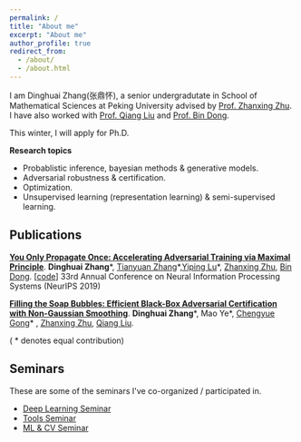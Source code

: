 ```yaml
---
permalink: /
title: "About me"
excerpt: "About me"
author_profile: true
redirect_from: 
  - /about/
  - /about.html
---
```


I am Dinghuai Zhang(张鼎怀), a senior undergradutate in School of Mathematical Sciences at Peking University advised by [Prof. Zhanxing Zhu](https://sites.google.com/view/zhanxingzhu/). I have also worked with [Prof. Qiang Liu](https://www.cs.utexas.edu/~lqiang/index.html) and [Prof. Bin Dong](http://bicmr.pku.edu.cn/~dongbin).

This winter, I will apply for Ph.D.

**Research topics**
* Probablistic inference, bayesian methods & generative models.
* Adversarial robustness & certification.
* Optimization.
* Unsupervised learning (representation learning) & semi-supervised learning.

<!--
# News
----
**[September, 2019]** [YOPO](https://arxiv.org/abs/1905.00877) was accepted by **NeurIPS19**. 

**[July, 2019]**  One paper accepted by **ICCV19**. 

**[April, 2019]** One paper accepted by **ICML19**. 

**[April. 2019]** We published a new general detection dataset [Objects365](http://www.objects365.org/overview.html), which is designed to spur object detection research with a focus on diverse objects in the Wild.

-->

## Publications

**[You Only Propagate Once: Accelerating Adversarial Training via Maximal Principle](https://arxiv.org/abs/1905.00877)**. 
**Dinghuai Zhang**\*, [Tianyuan Zhang](http://tianyuanzhang.com/)\*,[Yiping Lu](https://web.stanford.edu/~yplu/)\*, [Zhanxing Zhu](https://sites.google.com/view/zhanxingzhu/home), [Bin Dong](http://bicmr.pku.edu.cn/~dongbin). [[code](https://github.com/a1600012888/YOPO-You-Only-Propagate-Once)] 33rd Annual Conference on Neural Information Processing Systems (NeurIPS 2019)

**[Filling the Soap Bubbles: Efficient Black-Box Adversarial Certification with Non-Gaussian Smoothing](https://openreview.net/pdf?id=Skg8gJBFvr)**. **Dinghuai Zhang**\*, Mao Ye\*, [Chengyue Gong](https://sites.google.com/view/chengyue-gong)\* , [Zhanxing Zhu](https://sites.google.com/view/zhanxingzhu/home), [Qiang Liu](https://www.cs.utexas.edu/~lqiang/index.html). 

( * denotes equal contribution)

## Seminars
These are some of the seminars I've co-organized / participated in.

- [Deep Learning Seminar](http://tianyuanzhang.com/teaching/)
- [Tools Seminar](https://github.com/pppppass/ToolsSeminar)
- [ML & CV Seminar](http://ml.2prime.cn/)